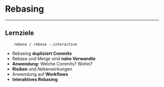 # Rebasing

_________________________________________

## Lernziele

```
    rebase / rebase --interactive
```

 * Rebasing **dupliziert Commits**
 * Rebase und Merge sind **nahe Verwandte**
 * **Anwendung:** Welche Commits? Wohin?
 * **Risiken** und Nebenwirkungen
 * Anwendung auf **Workflows**
 * **Interaktives Rebasing**


